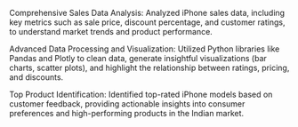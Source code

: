 Comprehensive Sales Data Analysis: Analyzed iPhone sales data, including key metrics such as sale price, discount percentage, and customer ratings, to understand market trends and product performance.

Advanced Data Processing and Visualization: Utilized Python libraries like Pandas and Plotly to clean data, generate insightful visualizations (bar charts, scatter plots), and highlight the relationship between ratings, pricing, and discounts.

Top Product Identification: Identified top-rated iPhone models based on customer feedback, providing actionable insights into consumer preferences and high-performing products in the Indian market.
